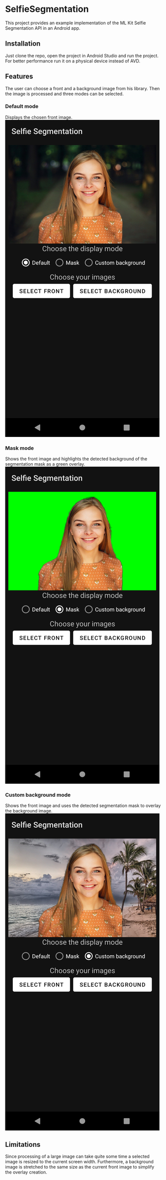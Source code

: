 # SelfieSegmentation
This project provides an example implementation of the ML Kit Selfie Segmentation API in an Android app.

## Installation
Just clone the repo, open the project in Android Studio and run the project.
For better performance run it on a physical device instead of AVD.

## Features
The user can choose a front and a background image from his library. Then the image is processed and three modes can be selected.

### Default mode
Displays the chosen front image.
![default screenshot](/doc/default.png)

### Mask mode
Shows the front image and highlights the detected background of the segmentation mask as a green overlay.
![mask screenshot](/doc/mask.png)

### Custom background mode
Shows the front image and uses the detected segmentation mask to overlay the background image.
![mask screenshot](/doc/custom_bg.png)

## Limitations
Since processing of a large image can take quite some time a selected image is resized to the current screen width.
Furthermore, a background image is stretched to the same size as the current front image to simplify the overlay creation.

